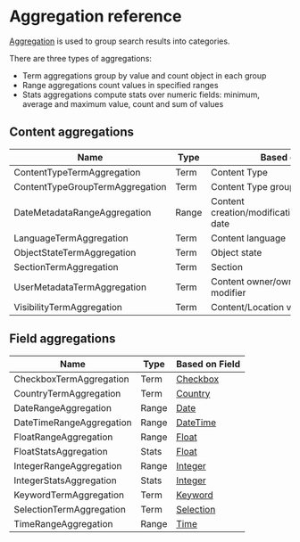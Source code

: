 # Aggregation reference

[Aggregation](../../api/public_php_api_search.md#aggregation) is used to group search results into categories.

There are three types of aggregations:

- Term aggregations group by value and count object in each group
- Range aggregations count values in specified ranges
- Stats aggregations compute stats over numeric fields: minimum, average and maximum value, count and sum of values

## Content aggregations

|Name | Type | Based on|
|---|---|---|
|ContentTypeTermAggregation | Term | Content Type  |
|ContentTypeGroupTermAggregation | Term | Content Type group |
|DateMetadataRangeAggregation | Range | Content creation/modification/publication date |
|LanguageTermAggregation | Term | Content language |
|ObjectStateTermAggregation | Term | Object state |
|SectionTermAggregation | Term | Section |
|UserMetadataTermAggregation | Term | Content owner/owner group or modifier |
|VisibilityTermAggregation | Term | Content/Location visibility |

## Field aggregations

|Name | Type | Based on Field|
|---|---|---|
|CheckboxTermAggregation | Term |[Checkbox](../../api/field_type_reference.md#checkbox-field-type)|
|CountryTermAggregation | Term |[Country](../../api/field_type_reference.md#country-field-type)|
|DateRangeAggregation | Range |[Date](../../api/field_type_reference.md#date-field-type)|
|DateTimeRangeAggregation | Range |[DateTime](../../api/field_type_reference.md#dateandtime-field-type)|
|FloatRangeAggregation | Range |[Float](../../api/field_type_reference.md#float-field-type)|
|FloatStatsAggregation | Stats |[Float](../../api/field_type_reference.md#float-field-type)|
|IntegerRangeAggregation | Range |[Integer](../../api/field_type_reference.md#integer-field-type)|
|IntegerStatsAggregation | Stats |[Integer](../../api/field_type_reference.md#integer-field-type)|
|KeywordTermAggregation | Term |[Keyword](../../api/field_type_reference.md#keyword-field-type)|
|SelectionTermAggregation | Term |[Selection](../../api/field_type_reference.md#selection-field-type)|
|TimeRangeAggregation | Range |[Time](../../api/field_type_reference.md#time-field-type)|
